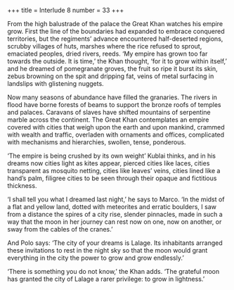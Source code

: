 +++
title = Interlude 8
number = 33
+++

From the high balustrade of the palace the Great Khan watches his empire grow. First the line of the boundaries had expanded to embrace conquered territories, but the regiments’ advance encountered half-deserted regions, scrubby villages of huts, marshes where the rice refused to sprout, emaciated peoples, dried rivers, reeds. ‘My empire has grown too far towards the outside. It is time,’ the Khan thought, ‘for it to grow within itself,’ and he dreamed of pomegranate groves, the fruit so ripe it burst its skin, zebus browning on the spit and dripping fat, veins of metal surfacing in landslips with glistening nuggets.

Now many seasons of abundance have filled the granaries. The rivers in flood have borne forests of beams to support the bronze roofs of temples and palaces. Caravans of slaves have shifted mountains of serpentine marble across the continent. The Great Khan contemplates an empire covered with cities that weigh upon the earth and upon mankind, crammed with wealth and traffic, overladen with ornaments and offices, complicated with mechanisms and hierarchies, swollen, tense, ponderous.

‘The empire is being crushed by its own weight’ Kublai thinks, and in his dreams now cities light as kites appear, pierced cities like laces, cities transparent as mosquito netting, cities like leaves’ veins, cities lined like a hand’s palm, filigree cities to be seen through their opaque and fictitious thickness.

‘I shall tell you what I dreamed last night,’ he says to Marco. ‘In the midst of a flat and yellow land, dotted with meteorites and erratic boulders, I saw from a distance the spires of a city rise, slender pinnacles, made in such a way that the moon in her journey can rest now on one, now on another, or sway from the cables of the cranes.’

And Polo says: ‘The city of your dreams is Lalage. Its inhabitants arranged these invitations to rest in the night sky so that the moon would grant everything in the city the power to grow and grow endlessly.’

‘There is something you do not know,’ the Khan adds. ‘The grateful moon has granted the city of Lalage a rarer privilege: to grow in lightness.’